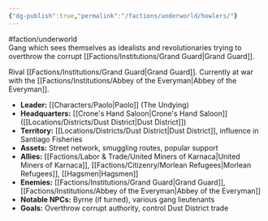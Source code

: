 ```yaml
---
{"dg-publish":true,"permalink":"/factions/underworld/howlers/"}
---
```


#faction/underworld  
Gang which sees themselves as idealists and revolutionaries trying to overthrow the corrupt [[Factions/Institutions/Grand Guard\|Grand Guard]].

Rival [[Factions/Institutions/Grand Guard\|Grand Guard]]. Currently at war with the [[Factions/Institutions/Abbey of the Everyman\|Abbey of the Everyman]].

- **Leader:** [[Characters/Paolo\|Paolo]] (The Undying)
- **Headquarters:** [[Crone's Hand Saloon\|Crone's Hand Saloon]] ([[Locations/Districts/Dust District\|Dust District]])
- **Territory:** [[Locations/Districts/Dust District\|Dust District]], influence in Santiago Fisheries
- **Assets:** Street network, smuggling routes, popular support
- **Allies:** [[Factions/Labor & Trade/United Miners of Karnaca\|United Miners of Karnaca]], [[Factions/Citizenry/Morlean Refugees\|Morlean Refugees]], [[Hagsmen\|Hagsmen]]
- **Enemies:** [[Factions/Institutions/Grand Guard\|Grand Guard]], [[Factions/Institutions/Abbey of the Everyman\|Abbey of the Everyman]]
- **Notable NPCs:** Byrne (if turned), various gang lieutenants
- **Goals:** Overthrow corrupt authority, control Dust District trade
